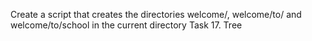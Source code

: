 Create a script that creates the directories welcome/, welcome/to/ and welcome/to/school in the current directory
Task 17. Tree
